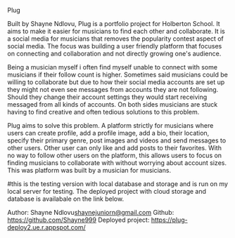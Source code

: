 Plug

Built by Shayne Ndlovu, Plug is a portfolio project for Holberton School. It aims to make it easier for musicians to find each other and collaborate. It is a social media for musicians that removes the popularity contest aspect of social media. The focus was building a user friendly platform that focuses on connecting and collaboration and not directly growing one's audience.

Being a musician myself i often find myself unable to connect with some musicians if their follow count is higher. Sometimes said musicians could be willing to collaborate but due to how their social media accounts are set up they might not even see messages from accounts they are not following. 
Should they change their account settings they would start receiving messaged from all kinds of accounts. On both sides musicians are stuck having to find creative and often tedious solutions to this problem.

Plug aims to solve this problem. A platform strictly for musicians where users can create profile, add a profile image, add a bio, their location, specify their primary genre, post images and videos and send messages to other users. Other user can only like and add posts to their favorites. With no way to follow other users on the platform, this allows users to focus on finding musicians to collaborate with without worrying about account sizes. This was platform was built by a musician for musicians.

#this is the testing version with local database and storage and is run on my local server for testing. The deployed project with cloud storage and database is availabale on the link below. 

Author: Shayne Ndlovu<shaynejuniorn@gmail.com>
Github: <https://github.com/Shayne999>
Deployed project: https://plug-deploy2.ue.r.appspot.com/